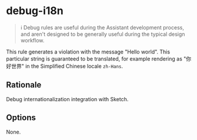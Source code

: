 # debug-i18n

> ℹ️ Debug rules are useful during the Assistant development process, and aren't designed to be
> generally useful during the typical design workflow.

This rule generates a violation with the message "Hello world". This particular string is guaranteed
to be translated, for example rendering as "你好世界" in the Simplified Chinese locale `zh-Hans`.

## Rationale

Debug internationalization integration with Sketch.

## Options

None.
